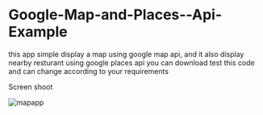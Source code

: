 # Google-Map-and-Places--Api-Example
this app simple display a map using google map api, and it also display nearby resturant using google places api
you can download test this code and can change according to your requirements

Screen shoot


![mapapp](https://user-images.githubusercontent.com/19230678/31077842-85b9da20-a799-11e7-9553-ecff812d08cd.png)


